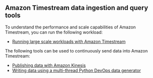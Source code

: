 ## Amazon Timestream data ingestion and query tools
To understand the performance and scale capabilities of Amazon Timestream, you can run the following workload:
* [Running large scale workloads with Amazon Timestream](https://github.com/awslabs/amazon-timestream-tools/tree/master/tools/perf-scale-workload/)

The following tools can be used to continuously send data into Amazon Timestream:
* [Publishing data with Amazon Kinesis](https://github.com/awslabs/amazon-timestream-tools/blob/master/tools/kinesis_ingestor/)
* [Writing data using a multi-thread Python DevOps data generator](https://github.com/awslabs/amazon-timestream-tools/blob/master/tools/continuous-ingestor/)
